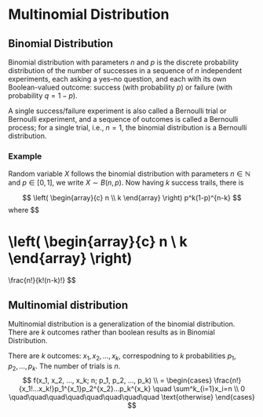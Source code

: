 # Multinomial  Distribution

## Binomial Distribution

Binomial distribution with parameters $n$ and $p$ is the discrete probability distribution of the number of successes in a sequence of $n$ independent experiments, each asking a yes–no question, and each with its own Boolean-valued outcome: success (with probability $p$) or failure (with probability $q = 1 − p$).

A single success/failure experiment is also called a Bernoulli trial or Bernoulli experiment, and a sequence of outcomes is called a Bernoulli process; for a single trial, i.e., $n = 1$, the binomial distribution is a Bernoulli distribution.

### Example

Random variable $X$ follows the binomial distribution with parameters $n \in \mathbb{N}$  and $p \in [0,1]$, we write $X \sim B(n, p)$. Now having $k$ success trails, there is

$$
\left(
\begin{array}{c}
n
\\
k
\end{array}
\right)
p^k(1-p)^{n-k}
$$
where
$$

\left(
\begin{array}{c}
n
\\
k
\end{array}
\right)
=
\frac{n!}{k!(n-k)!}
$$

## Multinomial distribution

Multinomial distribution is a generalization of the binomial distribution. There are $k$ outcomes rather than boolean results as in Binomial Distribution.

There are $k$ outcomes: $x_1, x_2, ..., x_k$, correspodning to $k$ probabilities $p_1, p_2, ..., p_k$. The number of trials is $n$.
$$
f(x_1, x_2, ..., x_k; n; p_1, p_2, ..., p_k)
\\ =
\begin{cases}
\frac{n!}{x_1!...x_k!}p_1^{x_1}p_2^{x_2}...p_k^{x_k} \quad \sum^k_{i=1}x_i=n
\\
0 \quad\quad\quad\quad\quad\quad\quad\quad \text{otherwise}
\end{cases}
$$